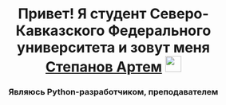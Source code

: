 <h1 align="center">Привет! Я студент Северо-Кавказского Федерального университета и зовут меня <a href="(https://vk.com/youngerking)" target="_blank">Степанов Артем</a> 
<img src="https://github.com/blackcater/blackcater/raw/main/images/Hi.gif" height="32"/></h1>
<h3 align="center">Являюсь Python-разработчиком, преподавателем</h3>
